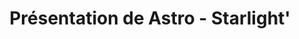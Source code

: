 ---
title: Présentation de Astro - Starlight'
description: Présentation de Astro - starlight
created: 2025-09-20
---
